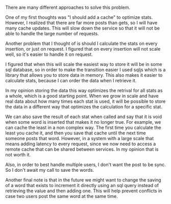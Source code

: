There are many different approaches to solve this problem.

One of my first thoughts was "I should add a cache" to optimize stats. However, I realized that there are far more posts than gets, so I will have many cache updates. This will slow down the service so that it will not be able to handle the large number of requests.

Another problem that I thought of is should I calculate the stats on every insertion, or just on request. I figured that on every insertion will not scale well, so it's easier to handle it on request.

I figured that when this will scale the easiest way to store it will be in some sql database, so in order to make the transition easier I used sqljs which is a library that allows you to store data in memory. This also makes it easier to calculate stats, because I can order the data when I retrieve it.

In my opinion storing the data this way optimizes the retrival for all stats as a whole, which is a good starting point. When we grow in scale and have real data about how many times each stat is used, it will be possible to store the data in a different way that optimizes the calculation for a specific stat.

We can also save the result of each stat when called and say that it is void when some word is inserted that makes it no longer true. For example, we can cache the least in a non complex way. The first time you calculate the least you cache it, and then you save that cache until the next time someone posts that word. However, in a system with a large scale that means adding latency to every request, since we now need to access a remote cache that can be shared between services. In my opinion that is not worth it.

Also, in order to best handle multiple users, I don't want the post to be sync. So I don't await my call to save the words.

Another final note is that in the future we might want to change the saving of a word that exists to increment it directly using an sql query instead of retrieving the value and then adding one. This will help prevent conflicts in case two users post the same word at the same time.